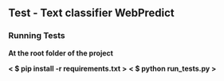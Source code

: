 ## Test - Text classifier WebPredict

### Running Tests
**At the root folder of the project**<br>

**< $ pip install -r requirements.txt >**
**< $ python run_tests.py >**
